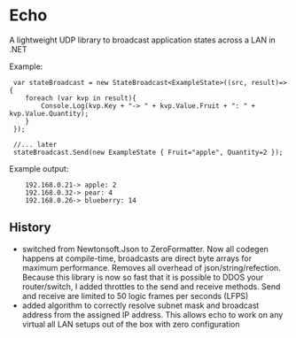 # Echo

A lightweight UDP library to broadcast application states across a LAN in .NET

Example:

````
 var stateBroadcast = new StateBroadcast<ExampleState>((src, result)=>{
    foreach (var kvp in result){
        Console.Log(kvp.Key + "-> " + kvp.Value.Fruit + ": " + kvp.Value.Quantity);
    }
 });
 
 //... later
 stateBroadcast.Send(new ExampleState { Fruit="apple", Quantity=2 });
```` 
Example output:
````
    192.168.0.21-> apple: 2
    192.168.0.32-> pear: 4
    192.168.0.26-> blueberry: 14
````

## History
- switched from Newtonsoft.Json to ZeroFormatter. Now all codegen happens at compile-time, broadcasts are direct byte arrays for maximum performance. Removes all overhead of json/string/refection. Because this library is now so fast that it is possible to DDOS your router/switch, I added throttles to the send and receive methods. Send and receive are limited to 50 logic frames per seconds (LFPS)
- added algorithm to correctly resolve subnet mask and broadcast address from the assigned IP address. This allows echo to work on any virtual all LAN setups out of the box with zero configuration
